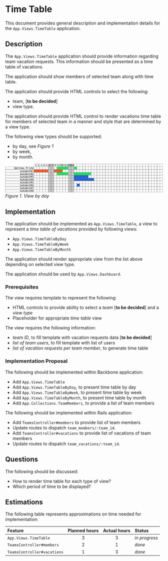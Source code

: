 #   Time Table

This document provides general description and implementation details for
the `App.Views.TimeTable` application.


##  Description
The `App.Views.TimeTable` application should provide information regarding
team vacation requests. This information should be presented
as a time table of vacations.

The application should show members of selected team along with time table.

The application should provide HTML controls to select the following:
  - team, [**to be decided**]
  - view type.

The application should provide HTML control to render vacations time table
for members of selected team in a manner and style that are determined
by a view type.

The following view types should be supported:
  - by day, see *Figure 1*
  - by week,
  - by month.

![vacations_time_line_by_days.png](./ui_images/vacations_time_line_by_days.png)
*Figure 1. View by day*


##  Implementation
The application should be implemented as `App.Views.TimeTable`,
a view to represent a *time table of vacations*
provided by following views:
  - `App.Views.TimeTableByDay`
  - `App.Views.TimeTableByWeek`
  - `App.Views.TimeTableByMonth`

The application should render appropriate view from the list above
depending on selected view type.

The application should be used by `App.Views.Dashboard`.

### Prerequisites
The view requires template to represent the following:
  - HTML controls to provide ability to select a *team* [**to be decided**] and a *view type*
  - Placeholder for appropriate *time table* view

The view requires the following information:
  - *team ID*, to fill template with vacation requests data [**to be decided**]
  - *list of team users*, to fill template with list of users
  - *list of vacation requests per team member*, to generate time table


### Implementation Proposal
The following should be implemented within Backbone application:
  - Add `App.Views.TimeTable`
  - Add `App.Views.TimeTableByDay`, to present time table by day
  - Add `App.Views.TimeTableByWeek`, to present time table by week
  - Add `App.Views.TimeTableByMonth`, to present time table by month
  - Add `App.Collections.TeamMembers`, to provide a list of team members

The following should be implemented within Rails application:
  - Add `TeamsController#members` to provide list of team members
  - Update routes to dispatch `team_members/:team_id`.
  - Add `TeamsController#vacations` to provide list of vacations of team members
  - Update routes to dispatch `team_vacations/:team_id`.

##  Questions
The following should be discussed:
  - How to render time table for each type of view?
  - Which period of time to be displayed?

##  Estimations
The following table represents approximations on time needed for implementation:

| Feature                       | Planned hours | Actual hours  | Status      |
| :---------------------------- | :-----------: | :-----------: | :---------- |
| `App.Views.TimeTable`         | 3             | 3             | *in progress* |
| `TeamsController#members`     | 2             | 1             | *done* |
| `TeamsController#vacations`   | 1             | 3             | *done* |
